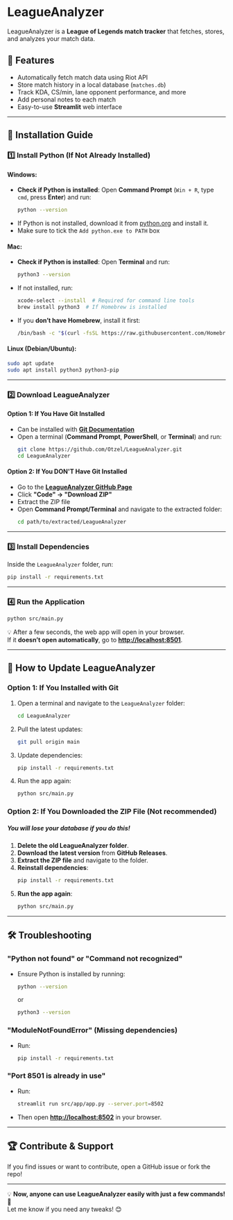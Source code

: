 # LeagueAnalyzer

LeagueAnalyzer is a **League of Legends match tracker** that fetches, stores, and analyzes your match data.

## 🚀 Features
- Automatically fetch match data using Riot API
- Store match history in a local database (`matches.db`)
- Track KDA, CS/min, lane opponent performance, and more
- Add personal notes to each match
- Easy-to-use **Streamlit** web interface

---

## 🚀 **Installation Guide**

### **1️⃣ Install Python (If Not Already Installed)**

#### **Windows**:

- **Check if Python is installed**: Open **Command Prompt** (`Win + R`, type `cmd`, press **Enter**) and run:
  ```bash
  python --version
  ```
- If Python is not installed, download it from [python.org](https://www.python.org/downloads/) and install it.
- Make sure to tick the `Add python.exe to PATH` box

#### **Mac**:

- **Check if Python is installed**: Open **Terminal** and run:
  ```bash
  python3 --version
  ```
- If not installed, run:
  ```bash
  xcode-select --install  # Required for command line tools
  brew install python3  # If Homebrew is installed
  ```
- If you **don’t have Homebrew**, install it first:
  ```bash
  /bin/bash -c "$(curl -fsSL https://raw.githubusercontent.com/Homebrew/install/HEAD/install.sh)"
  ```

#### **Linux (Debian/Ubuntu)**:

```bash
sudo apt update
sudo apt install python3 python3-pip
```

---

### **2️⃣ Download LeagueAnalyzer**

#### **Option 1: If You Have Git Installed**
- Can be installed with [**Git Documentation**](https://git-scm.com/book/en/v2/Getting-Started-Installing-Git)
- Open a terminal (**Command Prompt**, **PowerShell**, or **Terminal**) and run:
  ```bash
  git clone https://github.com/Otzel/LeagueAnalyzer.git
  cd LeagueAnalyzer
  ```

#### **Option 2: If You DON'T Have Git Installed**

- Go to the [**LeagueAnalyzer GitHub Page**](https://github.com/Otzel/LeagueAnalyzer)
- Click **"Code" → "Download ZIP"**
- Extract the ZIP file
- Open **Command Prompt/Terminal** and navigate to the extracted folder:
  ```bash
  cd path/to/extracted/LeagueAnalyzer
  ```

---

### **3️⃣ Install Dependencies**

Inside the `LeagueAnalyzer` folder, run:

```bash
pip install -r requirements.txt
```

---

### **4️⃣ Run the Application**

```bash
python src/main.py
```

💡 After a few seconds, the web app will open in your browser.\
If it **doesn’t open automatically**, go to [**http://localhost:8501**](http://localhost:8501).

---

## 🔄 **How to Update LeagueAnalyzer**

### **Option 1: If You Installed with Git**

1. Open a terminal and navigate to the `LeagueAnalyzer` folder:
   ```bash
   cd LeagueAnalyzer
   ```
2. Pull the latest updates:
   ```bash
   git pull origin main
   ```
3. Update dependencies:
   ```bash
   pip install -r requirements.txt
   ```
4. Run the app again:
   ```bash
   python src/main.py
   ```

### **Option 2: If You Downloaded the ZIP File (Not recommended)**

##### You will lose your database if you do this!

1. **Delete the old LeagueAnalyzer folder**.
2. **Download the latest version** from **GitHub Releases**.
3. **Extract the ZIP file** and navigate to the folder.
4. **Reinstall dependencies**:
   ```bash
   pip install -r requirements.txt
   ```
5. **Run the app again**:
   ```bash
   python src/main.py
   ```

---

## 🛠 **Troubleshooting**

### **"Python not found" or "Command not recognized"**

- Ensure Python is installed by running:
  ```bash
  python --version
  ```
  or
  ```bash
  python3 --version
  ```

### **"ModuleNotFoundError" (Missing dependencies)**

- Run:
  ```bash
  pip install -r requirements.txt
  ```

### **"Port 8501 is already in use"**

- Run:
  ```bash
  streamlit run src/app/app.py --server.port=8502
  ```
- Then open [**http://localhost:8502**](http://localhost:8502) in your browser.

---

## 🏆 **Contribute & Support**

If you find issues or want to contribute, open a GitHub issue or fork the repo!

---

💡 **Now, anyone can use LeagueAnalyzer easily with just a few commands!** 🎯\
Let me know if you need any tweaks! 😊

